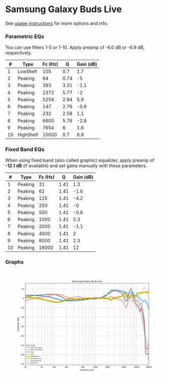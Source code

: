 # Samsung Galaxy Buds Live
See [usage instructions](https://github.com/jaakkopasanen/AutoEq#usage) for more options and info.

### Parametric EQs
You can use filters 1-5 or 1-10. Apply preamp of -6.0 dB or -6.9 dB, respectively.

|   # | Type      |   Fc (Hz) |    Q |   Gain (dB) |
|-----|-----------|-----------|------|-------------|
|   1 | LowShelf  |       105 | 0.7  |         1.7 |
|   2 | Peaking   |        94 | 0.74 |        -5   |
|   3 | Peaking   |       393 | 3.31 |        -1.1 |
|   4 | Peaking   |      2372 | 5.77 |        -2   |
|   5 | Peaking   |      5258 | 2.94 |         5.9 |
|   6 | Peaking   |       147 | 2.76 |        -0.8 |
|   7 | Peaking   |       232 | 2.58 |         1.1 |
|   8 | Peaking   |      6600 | 5.76 |        -2.8 |
|   9 | Peaking   |      7654 | 6    |         1.6 |
|  10 | HighShelf |     10000 | 0.7  |         6.8 |

### Fixed Band EQs
When using fixed band (also called graphic) equalizer, apply preamp of **-12.1 dB** (if available) and set gains manually with these parameters.

|   # | Type    |   Fc (Hz) |    Q |   Gain (dB) |
|-----|---------|-----------|------|-------------|
|   1 | Peaking |        31 | 1.41 |         1.3 |
|   2 | Peaking |        62 | 1.41 |        -1.6 |
|   3 | Peaking |       125 | 1.41 |        -4.2 |
|   4 | Peaking |       250 | 1.41 |        -0   |
|   5 | Peaking |       500 | 1.41 |        -0.8 |
|   6 | Peaking |      1000 | 1.41 |         0.3 |
|   7 | Peaking |      2000 | 1.41 |        -1.1 |
|   8 | Peaking |      4000 | 1.41 |         2   |
|   9 | Peaking |      8000 | 1.41 |         2.3 |
|  10 | Peaking |     16000 | 1.41 |        12   |

### Graphs
![](./Samsung%20Galaxy%20Buds%20Live.png)
